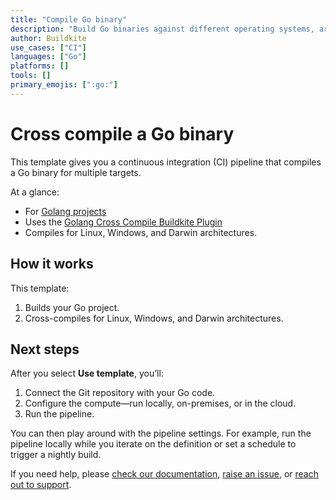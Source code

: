 ```yaml
---
title: "Compile Go binary"
description: "Build Go binaries against different operating systems, architectures, and versions of Go."
author: Buildkite
use_cases: ["CI"]
languages: ["Go"]
platforms: []
tools: []
primary_emojis: [":go:"]
---
```


# Cross compile a Go binary

This template gives you a continuous integration (CI) pipeline that compiles a Go binary for multiple targets.

At a glance:

- For [Golang projects](https://go.dev/)
- Uses the [Golang Cross Compile Buildkite Plugin](https://github.com/buildkite-plugins/golang-cross-compile-buildkite-plugin)
- Compiles for Linux, Windows, and Darwin architectures.

## How it works

This template:

1. Builds your Go project.
2. Cross-compiles for Linux, Windows, and Darwin architectures.

## Next steps

After you select **Use template**, you’ll:

1. Connect the Git repository with your Go code.
2. Configure the compute—run locally, on-premises, or in the cloud.
3. Run the pipeline.

You can then play around with the pipeline settings. For example, run the pipeline locally while you iterate on the definition or set a schedule to trigger a nightly build.

If you need help, please [check our documentation](https://buildkite.com/docs/pipelines/configuration-overview), [raise an issue](https://github.com/buildkite/templates/issues), or [reach out to support](https://buildkite.com/support).
